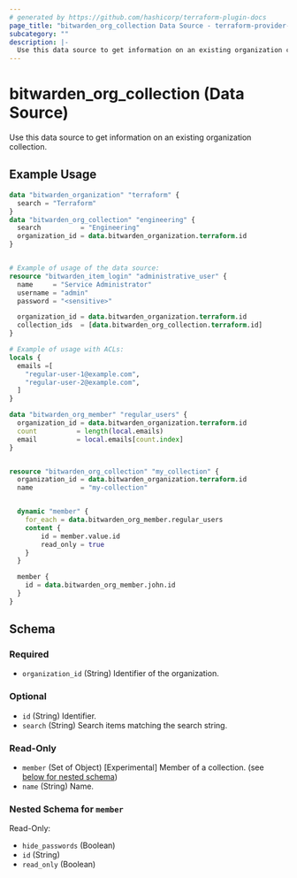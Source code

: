 ```yaml
---
# generated by https://github.com/hashicorp/terraform-plugin-docs
page_title: "bitwarden_org_collection Data Source - terraform-provider-bitwarden"
subcategory: ""
description: |-
  Use this data source to get information on an existing organization collection.
---
```


# bitwarden_org_collection (Data Source)

Use this data source to get information on an existing organization collection.

## Example Usage

```terraform
data "bitwarden_organization" "terraform" {
  search = "Terraform"
}
data "bitwarden_org_collection" "engineering" {
  search          = "Engineering"
  organization_id = data.bitwarden_organization.terraform.id
}


# Example of usage of the data source:
resource "bitwarden_item_login" "administrative_user" {
  name     = "Service Administrator"
  username = "admin"
  password = "<sensitive>"

  organization_id = data.bitwarden_organization.terraform.id
  collection_ids  = [data.bitwarden_org_collection.terraform.id]
}

# Example of usage with ACLs:
locals {
  emails =[
    "regular-user-1@example.com",
    "regular-user-2@example.com",
  ]
}

data "bitwarden_org_member" "regular_users" {
  organization_id = data.bitwarden_organization.terraform.id
  count          = length(local.emails)
  email          = local.emails[count.index]
}


resource "bitwarden_org_collection" "my_collection" {
  organization_id = data.bitwarden_organization.terraform.id
  name            = "my-collection"


  dynamic "member" {
    for_each = data.bitwarden_org_member.regular_users
    content {
        id = member.value.id
        read_only = true
    }
  }

  member {
    id = data.bitwarden_org_member.john.id
  }
}
```

<!-- schema generated by tfplugindocs -->
## Schema

### Required

- `organization_id` (String) Identifier of the organization.

### Optional

- `id` (String) Identifier.
- `search` (String) Search items matching the search string.

### Read-Only

- `member` (Set of Object) [Experimental] Member of a collection. (see [below for nested schema](#nestedatt--member))
- `name` (String) Name.

<a id="nestedatt--member"></a>
### Nested Schema for `member`

Read-Only:

- `hide_passwords` (Boolean)
- `id` (String)
- `read_only` (Boolean)
